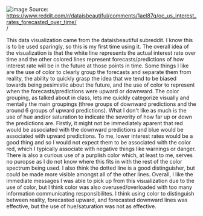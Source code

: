 ![image](https://github.com/cehrensperger/reflections/assets/19954402/13c3684a-e09f-428c-bfdc-1cb9fad79e9f)
Source: https://www.reddit.com/r/dataisbeautiful/comments/1ael87q/oc_us_interest_rates_forecasted_over_time/</br>/</br>

This data visualization came from the dataisbeautiful subreddit. I know this is to be used sparingly, so this is my first time using it. The overall idea of the visualization is that the white line represents the actual interest rate over time and the other colored lines represent forecasts/predictions of how interest rate will be in the future at those points in time. Some things I like are the use of color to clearly group the forecasts and separate them from reality, the ability to quickly grasp the idea that we tend to be biased towards being pesimistic about the future, and the use of color to represent when the forecasts/predictions were upward or downward. The color grouping, as talked about in class, lets me quickly categorize visually and mentally the main groupings (three groups of downward predictions and the around 6 groups of upward predictions). What I don't like as much is the use of hue and/or saturation to indicate the severity of how far up or down the predictions are. Firstly, it might not be immediately aparent that red would be associated with the downward predictions and blue would be associated with upward predictions. To me, lower interest rates would be a good thing and so I would not expect them to be associated with the color red, which I typically associate with negative things like warnings or danger. There is also a curious use of a purplish color which, at least to me, serves no puropse as I do not know where this fits in with the rest of the color spectrum being used. I also think the dotted line is a good distinguisher, but could be made more visible amongst all of the other lines. Overall, I like the immediate messages I was able to pick up from this visualization due to the use of color, but I think color was also overused/overloaded with too many information communicating responsibilites. I think using color to distinguish between reality, forecasted upward, and forecasted downward lines was effective, but the use of hue/saturation was not as effective.
